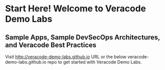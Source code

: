 # Start Here! Welcome to Veracode Demo Labs

## Sample Apps, Sample DevSecOps Architectures, and Veracode Best Practices

Visit http://veracode-demo-labs.github.io URL or the below veracode-demo-labs.github.io repo to get started with Veracode Demo Labs.
